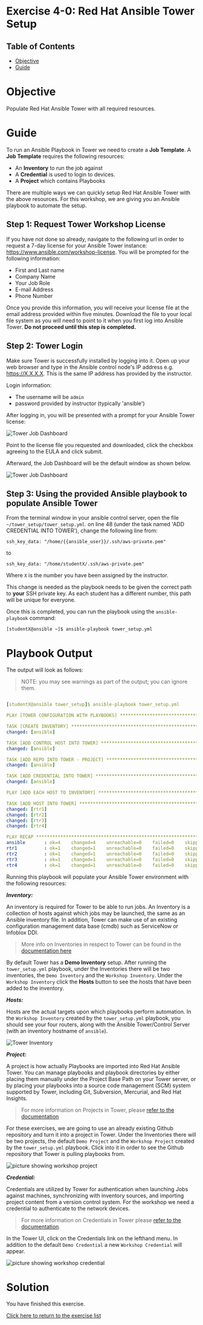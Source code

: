 # Exercise 4-0: Red Hat Ansible Tower Setup

## Table of Contents

- [Objective](#Objective)
- [Guide](#Guide)

# Objective

Populate Red Hat Ansible Tower with all required resources.



# Guide

To run an Ansible Playbook in Tower we need to create a **Job Template**.  A **Job Template** requires the following resources:
 - An **Inventory** to run the job against
 - A **Credential** is used to login to devices.
 - A **Project** which contains Playbooks

There are multiple ways we can quickly setup Red Hat Ansible Tower with the above resources.  For this workshop, we are giving you an Ansible playbook to automate the setup.

## Step 1: Request Tower Workshop License

If you have not done so already, navigate to the following url in order to request a 7-day license for your Ansible Tower instance: https://www.ansible.com/workshop-license. You will be prompted for the following information:

 - First and Last name
 - Company Name
 - Your Job Role
 - E-mail Address
 - Phone Number

Once you provide this information, you will receive your license file at the email address provided within five minutes. Download the file to your local file system as you will need to point to it when you first log into Ansible Tower. **Do not proceed until this step is completed.**


## Step 2: Tower Login

Make sure Tower is successfully installed by logging into it.  Open up your web browser and type in the Ansible control node's IP address e.g. https://X.X.X.X.  This is the same IP address has provided by the instructor.

Login information:
- The username will be `admin`
- password provided by instructor (typically 'ansible')

After logging in, you will be presented with a prompt for your Ansible Tower license:

![Tower Job Dashboard](images/tower_license.png)

Point to the license file you requested and downloaded, click the checkbox agreeing to the EULA and click submit.

Afterward, the Job Dashboard will be the default window as shown below.

![Tower Job Dashboard](images/tower_login.png)


## Step 3: Using the provided Ansible playbook to populate Ansible Tower

From the terminal window in your ansible control server, open the file `~/tower_setup/tower_setup.yml`. on line 48 (under the task named 'ADD CREDENTIAL INTO TOWER'), change the following line from:

`ssh_key_data: "/home/{{ansible_user}}/.ssh/aws-private.pem"`

to

`ssh_key_data: "/home/studentX/.ssh/aws-private.pem"`

Where `X` is the number you have been assigned by the instructor.

This change is needed as the playbook needs to be given the correct path to **your** SSH private key. As each student has a different number, this path will be unique for everyone.

Once this is completed, you can run the playbook using the `ansible-playbook` command:

```
[studentX@ansible ~]$ ansible-playbook tower_setup.yml
```

# Playbook Output

The output will look as follows:

> NOTE: you may see warnings as part of the output; you can ignore them.

```yaml

[studentX@ansible tower_setup]$ ansible-playbook tower_setup.yml

PLAY [TOWER CONFIGURATION WITH PLAYBOOKS] ***********************************************************

TASK [CREATE INVENTORY] *****************************************************************************
changed: [ansible]

TASK [ADD CONTROL HOST INTO TOWER] ******************************************************************
changed: [ansible]

TASK [ADD REPO INTO TOWER - PROJECT] ****************************************************************
changed: [ansible]

TASK [ADD CREDENTIAL INTO TOWER] ********************************************************************
changed: [ansible]

PLAY [ADD EACH HOST TO INVENTORY] *******************************************************************

TASK [ADD HOST INTO TOWER] **************************************************************************
changed: [rtr1]
changed: [rtr2]
changed: [rtr3]
changed: [rtr4]

PLAY RECAP ******************************************************************************************
ansible       : ok=4    changed=4    unreachable=0    failed=0    skipped=0    rescued=0    ignored=0   
rtr1          : ok=1    changed=1    unreachable=0    failed=0    skipped=0    rescued=0    ignored=0   
rtr2          : ok=1    changed=1    unreachable=0    failed=0    skipped=0    rescued=0    ignored=0   
rtr3          : ok=1    changed=1    unreachable=0    failed=0    skipped=0    rescued=0    ignored=0   
rtr4          : ok=1    changed=1    unreachable=0    failed=0    skipped=0    rescued=0    ignored=0
```

Running this playbook will populate your Ansible Tower environment with the following resources:

***Inventory:***

An inventory is required for Tower to be able to run jobs.  An Inventory is a collection of hosts against which jobs may be launched, the same as an Ansible inventory file. In addition, Tower can make use of an existing configuration management data base (cmdb) such as ServiceNow or Infoblox DDI.

>More info on Inventories in respect to Tower can be found in the [documentation here](https://docs.ansible.com/ansible-tower/latest/html/userguide/inventories.html)

By default Tower has a **Demo Inventory** setup. After running the `tower_setup.yml` playbook, under the Inventories there will be two inventories, the `Demo Inventory` and the `Workshop Inventory`.  Under the `Workshop Inventory` click the **Hosts** button to see the hosts that have been added to the inventory.

***Hosts:***

Hosts are the actual targets upon which playbooks perform automation. In the `Workshop Inventory` created by the `tower_setup.yml` playbook, you should see your four routers, along with the Ansible Tower/Control Server (with an inventory hostname of `ansible`).

![Tower Inventory](images/workshop_inventory.png)

***Project:***

A project is how actually Playbooks are imported into Red Hat Ansible Tower.  You can manage playbooks and playbook directories by either placing them manually under the Project Base Path on your Tower server, or by placing your playbooks into a source code management (SCM) system supported by Tower, including Git, Subversion, Mercurial, and Red Hat Insights.  

> For more information on Projects in Tower, please [refer to the documentation](https://docs.ansible.com/ansible-tower/latest/html/userguide/projects.html)

For these exercises, we are going to use an already existing Github repository and turn it into a project in Tower. Under the Inventories there will be two projects, the default `Demo Project` and the `Workshop Project` created by the `tower_setup.yml` playbook. Click into it in order to see the Github repository that Tower is pulling playbooks from.

![picture showing workshop project](images/workshop_project.png)

***Credential:***

Credentials are utilized by Tower for authentication when launching Jobs against machines, synchronizing with inventory sources, and importing project content from a version control system.  For the workshop we need a credential to authenticate to the network devices.

> For more information on Credentials in Tower please [refer to the documentation](https://docs.ansible.com/ansible-tower/latest/html/userguide/credentials.html).

In the Tower UI, click on the Credentials link on the lefthand menu.  In addition to the default `Demo Credential` a new `Workshop Credential` will appear.

![picture showing workshop credential](images/workshop_credential.png)

# Solution
You have finished this exercise.  

[Click here to return to the exercise list](../)

